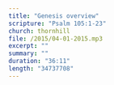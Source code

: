 ```yaml
---
title: "Genesis overview"
scripture: "Psalm 105:1-23"
church: thornhill
file: /2015/04-01-2015.mp3
excerpt: ""
summary: ""
duration: "36:11"
length: "34737708"
---
```

